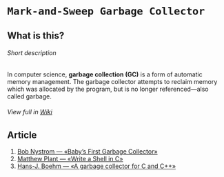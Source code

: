 # `Mark-and-Sweep Garbage Collector`


## What is this?
###### Short description
In computer science, **garbage collection (GC)** is a form of automatic memory management. The garbage collector attempts to reclaim memory which was allocated by the program, but is no longer referenced—also called garbage.
###### View full in [Wiki](https://en.wikipedia.org/wiki/Garbage_collection_(computer_science))

## Article
1. [Bob Nystrom — «Baby’s First Garbage Collector»](http://journal.stuffwithstuff.com/2013/12/08/babys-first-garbage-collector/)
1. [Matthew Plant — «Write a Shell in C»](https://maplant.com/gc.html)
1. [Hans-J. Boehm — «A garbage collector for C and C++»](https://hboehm.info/gc/index.html)
